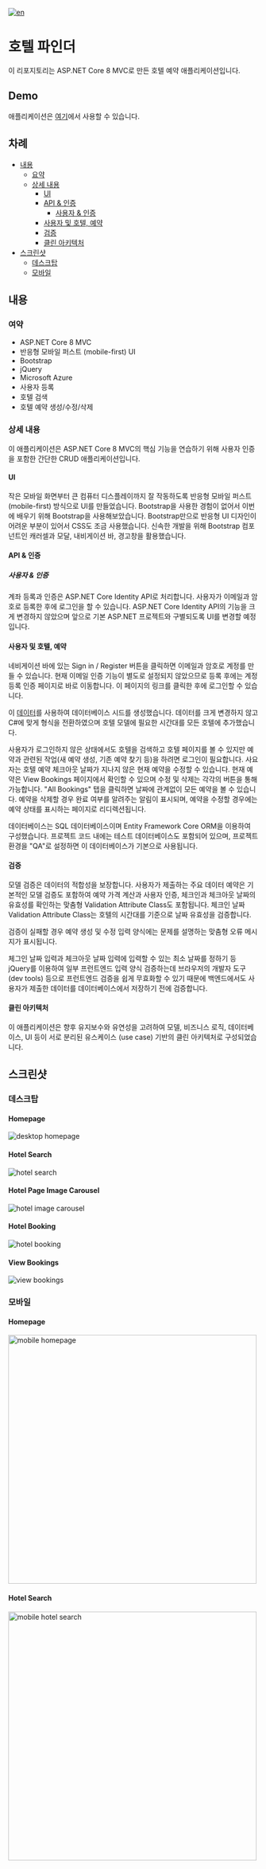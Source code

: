 [![en](https://img.shields.io/badge/lang-en-red.svg)](https://github.com/Stillwell-C/AspCoreMvcHotelApp/blob/main/README.md)

# 호텔 파인더

이 리포지토리는 ASP.NET Core 8 MVC로 만든 호텔 예약 애플리케이션입니다.

## Demo

애플리케이션은 [여기](https://aspmvchotelapp.azurewebsites.net/)에서 사용할 수 있습니다.

## 차례

- [내용](#내용)
  - [요약](#요약)
  - [상세 내용](#상세-내용)
    - [UI](#ui)
    - [API & 인증](#api--인증)
      - [사용자 & 인증](#사용자--인증)
    - [사용자 및 호텔, 예약](#사용자-및-호텔-예약)
    - [검증](#검증)
    - [클린 아키텍처](#클린-아키텍처)
- [스크린샷](#스크린샷)
  - [데스크탑](#데스크탑)
  - [모바일](#모바일)

## 내용

### 여약

- ASP.NET Core 8 MVC
- 반응형 모바일 퍼스트 (mobile-first) UI
- Bootstrap
- jQuery
- Microsoft Azure
- 사용자 등록
- 호텔 검색
- 호텔 예약 생성/수정/삭제

### 상세 내용

이 애플리케이션은 ASP.NET Core 8 MVC의 핵심 기능을 연습하기 위해 사용자 인증을 포함한 간단한 CRUD 애플리케이션입니다.

#### UI

작은 모바일 화면부터 큰 컴퓨터 디스플레이까지 잘 작동하도록 반응형 모바일 퍼스트 (mobile-first) 방식으로 UI를 만들었습니다. Bootstrap을 사용한 경험이 없어서 이번에 배우기 위해 Bootstrap을 사용해보았습니다. Bootstrap만으로 반응형 UI 디자인이 어려운 부분이 있어서 CSS도 조금 사용했습니다. 신속한 개발을 위해 Bootstrap 컴포넌트인 캐러셀과 모달, 내비게이션 바, 경고창을 활용했습니다.

#### API & 인증

##### 사용자 & 인증

계좌 등록과 인증은 ASP.NET Core Identity API로 처리합니다. 사용자가 이메일과 암호로 등록한 후에 로그인을 할 수 있습니다. ASP.NET Core Identity API의 기능을 크게 변경하지 않았으며 앞으로 기본 ASP.NET 프로젝트와 구별되도록 UI를 변경할 예정입니다.

#### 사용자 및 호텔, 예약

네비게이션 바에 있는 Sign in / Register 버튼을 클릭하면 이메일과 암호로 계정를 만들 수 있습니다. 현재 이메일 인증 기능이 별도로 설정되지 않았으므로 등록 후에는 계정 등록 인증 페이지로 바로 이동합니다. 이 페이지의 링크를 클릭한 후에 로그인할 수 있습니다.

이 [데이터](https://gist.github.com/Thaer-Sarakbi/e92e818f0a2c9d5467cf68e8c8833d65)를 사용하여 데이터베이스 시드를 생성했습니다. 데이터를 크게 변경하지 않고 C#에 맞게 형식을 전환하였으며 호텔 모델에 필요한 시간대를 모든 호텔에 추가했습니다.  

사용자가 로그인하지 않은 상태에서도 호텔을 검색하고 호텔 페이지를 볼 수 있지만 예약과 관련된 작업(새 예약 생성, 기존 예약 찾기 등)을 하려면 로그인이 필요합니다. 사요자는 호텔 예약 체크아웃 날짜가 지나지 않은 현재 예약을 수정할 수 있습니다. 현재 예약은 View Bookings 페이지에서 확인할 수 있으며 수정 및 삭제는 각각의 버튼을 통해 가능합니다. "All Bookings" 탭을 클릭하면 날짜에 관계없이 모든 예약을 볼 수 있습니다. 예약을 삭제할 경우 완료 여부를 알려주는 알림이 표시되며, 예약을 수정할 경우에는 예약 상태를 표시하는 페이지로 리디렉션됩니다.

데이터베이스는 SQL 데이터베이스이며 Entity Framework Core ORM을 이용하여 구성했습니다. 프로젝트 코드 내에는 테스트 데이터베이스도 포함되어 있으며, 프로젝트 환경을 "QA"로 설정하면 이 데이터베이스가 기본으로 사용됩니다.

#### 검증

모델 검증은 데이터의 적합성을 보장합니다. 사용자가 제출하는 주요 데이터 예약은 기본적인 모델 검증도 포함하여 예약 가격 계산과 사용자 인증, 체크인과 체크아웃 날짜의 유효성를 확인하는 맞춤형 Validation Attribute Class도 포함됩니다. 체크인 날짜 Validation Attribute Class는 호텔의 시간대를 기준으로 날짜 유효성을 검증합니다.

검증이 실패할 경우 예약 생성 및 수정 입력 양식에는 문제를 설명하는 맞춤형 오류 메시지가 표시됩니다.

체그인 날짜 입력과 체크아웃 날짜 입력에 입력할 수 있는 최소 날짜를 정하기 등 jQuery를 이용하여 일부 프런트엔드 입력 양식 검증하는데 브라우저의 개발자 도구(dev tools) 등으로 프런트엔드 검증을 쉽게 무효화할 수 있기 때문에 백엔드에서도 사용자가 제출한 데이터를 데이터베이스에서 저장하기 전에 검증합니다.  

#### 클린 아키텍처

이 애플리케이션은 향후 유지보수와 유연성을 고려하여 모델, 비즈니스 로직, 데이터베이스, UI 등이 서로 분리된 유스케이스 (use case) 기반의 클린 아키텍처로 구성되었습니다.

## 스크린샷

### 데스크탑

#### Homepage

![desktop homepage](./ProjectImages/Homepage.png)

#### Hotel Search

![hotel search](./ProjectImages/HotelSearch.png)

#### Hotel Page Image Carousel

![hotel image carousel](./ProjectImages/ImageCarousel.png)

#### Hotel Booking

![hotel booking](./ProjectImages/HotelReservation.png)

#### View Bookings

![view bookings](./ProjectImages/ViewBookings.png)

### 모바일

#### Homepage

<img src="./ProjectImages/HomepageMobile.png" alt="mobile homepage" height="500" >

#### Hotel Search

<img src="./ProjectImages/HotelSearchMobile.png" alt="mobile hotel search" height="500" >